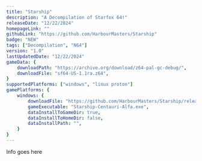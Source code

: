 ```yaml
---
title: "Starship"
description: "A Decompilation of Starfox 64!"
releaseDate: "12/22/2024"
homepageLink: ""
githubLink: "https://github.com/HarbourMasters/Starship"
badge: "NEW"
tags: ["Decompilation", "N64"]
version: "1.0"
lastUpdatedDate: "12/22/2024"
gameData: {
    downloadPath: "https://archive.org/download/z64-pal-gc-debug/",
    downloadFile: "sf64-US-1.1ra.z64",
}
supportedPlatforms: ["windows", "linux proton"]
gamePlatforms: {
    windows: {
        downloadFile: "https://github.com/HarbourMasters/Starship/releases/download/v1.0.0/Starship-Centauri-Alfa-Windows.zip",
        gameExecutable: "Starship-Centauri-Alfa.exe",
        dataInstallToGameDir: true,
        dataInstallToHomeDir: false,
        dataInstallPath: "",
    }
}
---
```


Info goes here